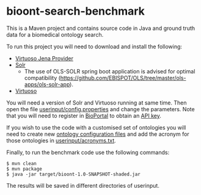 # bioont-search-benchmark
This is a Maven project and contains source code in Java and ground truth data for a biomedical ontology search.

To run this project you will need to download and install the following:
* [Virtuoso Jena Provider](https://github.com/srdc/virt-jena)
* [Solr](http://lucene.apache.org/solr/)
    * The use of OLS-SOLR spring boot application is advised for optimal compatibility (https://github.com/EBISPOT/OLS/tree/master/ols-apps/ols-solr-app).
* [Virtuoso](https://virtuoso.openlinksw.com/dataspace/doc/dav/wiki/Main/)

You will need a version of Solr and Virtuoso running at same time. Then open the file [userinput/config.properties](https://github.com/danielapoliveira/bioont-search-benchmark/blob/master/userinput/config.properties) and change the parameters. Note that you will need to register in [BioPortal](https://bioportal.bioontology.org/) to obtain an [API key](https://bioportal.bioontology.org/help#Getting_an_API_key).

If you wish to use the code with a customised set of ontologies you will need to create new [ontology configuration files](https://github.com/danielapoliveira/bioont-search-benchmark/tree/master/userinput/ontology_properties_files) and add the acronym for those ontologies in [userinput/acronyms.txt](https://github.com/danielapoliveira/bioont-search-benchmark/blob/master/userinput/acronyms.txt).  

Finally, to run the benchmark code use the following commands:

    $ mvn clean
    $ mvn package
    $ java -jar target/bioont-1.0-SNAPSHOT-shaded.jar

The results will be saved in different directories of userinput.




